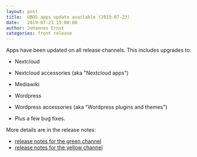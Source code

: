 ```yaml
---
layout: post
title:  UBOS apps update available (2019-07-23)
date:   2019-07-23 15:00:00
author: Johannes Ernst
categories: front release
---
```


Apps have been updated on all release channels. This includes upgrades to:

* Nextcloud

* Nextcloud accessories (aka "Nextcloud apps")

* Mediawiki

* Wordpress

* Wordpress accessories (aka "Wordpress plugins and themes")

* Plus a few bug fixes.

More details are in the release notes:

* [release notes for the green channel](/docs/releases/2019-07-23/release-notes/index.html)
* [release notes for the yellow channel](/docs-yellow/releases/2019-07-22/release-notes/index.html)
